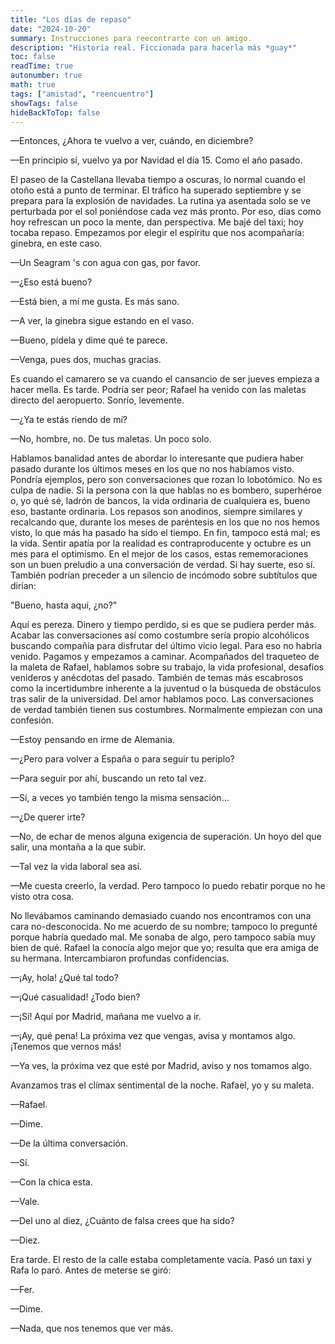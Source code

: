 ```yaml
---
title: "Los días de repaso"
date: "2024-10-20"
summary: Instrucciones para reecontrarte con un amigo.
description: "Historia real. Ficcionada para hacerla más *guay*"
toc: false
readTime: true
autonumber: true
math: true
tags: ["amistad", "reencuentro"]
showTags: false
hideBackToTop: false
---
```

—Entonces, ¿Ahora te vuelvo a ver, cuándo, en diciembre?

—En principio sí, vuelvo ya por Navidad el día 15. Como el año pasado.

El paseo de la Castellana llevaba tiempo a oscuras, lo normal cuando el otoño está a punto de terminar. El tráfico ha superado septiembre y se prepara para la explosión de navidades. La rutina ya asentada solo se ve perturbada por el sol poniéndose cada vez más pronto. Por eso, días como hoy refrescan un poco la mente, dan perspectiva. Me bajé del taxi; hoy tocaba repaso. Empezamos por elegir el espíritu que nos acompañaría: ginebra, en este caso.

—Un Seagram 's con agua con gas, por favor.

—¿Eso está bueno?

—Está bien, a mí me gusta. Es más sano.

—A ver, la ginebra sigue estando en el vaso.

—Bueno, pídela y dime qué te parece.

—Venga, pues dos, muchas gracias.

Es cuando el camarero se va cuando el cansancio de ser jueves empieza a hacer mella. Es tarde. Podría ser peor; Rafael ha venido con las maletas directo del aeropuerto. Sonrío, levemente.

—¿Ya te estás riendo de mí?

—No, hombre, no. De tus maletas. Un poco solo.

Hablamos banalidad antes de abordar lo interesante que pudiera haber pasado durante los últimos meses en los que no nos habíamos visto. Pondría ejemplos, pero son conversaciones que rozan lo lobotómico. No es culpa de nadie. Si la persona con la que hablas no es bombero, superhéroe o, yo qué sé, ladrón de bancos, la vida ordinaria de cualquiera es, bueno eso, bastante ordinaria. Los repasos son anodinos, siempre similares y recalcando que, durante los meses de paréntesis en los que no nos hemos visto, lo que más ha pasado ha sido el tiempo. En fin, tampoco está mal; es la vida. Sentir apatía por la realidad es contraproducente y octubre es un mes para el optimismo.
En el mejor de los casos, estas rememoraciones son un buen preludio a una conversación de verdad. Si hay suerte, eso sí. También podrían preceder a un silencio de incómodo sobre subtítulos que dirían:

"Bueno, hasta aquí, ¿no?"

Aquí es pereza. Dinero y tiempo perdido, si es que se pudiera perder más. Acabar las conversaciones así como costumbre sería propio alcohólicos buscando compañía para disfrutar del último vicio legal. Para eso no habría venido. Pagamos y empezamos a caminar.
Acompañados del traqueteo de la maleta de Rafael, hablamos sobre su trabajo, la vida profesional, desafíos venideros y anécdotas del pasado. También de temas más escabrosos como la incertidumbre inherente a la juventud o la búsqueda de obstáculos tras salir de la universidad. Del amor hablamos poco. Las conversaciones de verdad también tienen sus costumbres. Normalmente empiezan con una confesión.

—Estoy pensando en irme de Alemania.

—¿Pero para volver a España o para seguir tu periplo?

—Para seguir por ahí, buscando un reto tal vez.

—Sí, a veces yo también tengo la misma sensación…

—¿De querer irte?

—No, de echar de menos alguna exigencia de superación. Un hoyo del que salir, una montaña a la que subir. 

—Tal vez la vida laboral sea así.

—Me cuesta creerlo, la verdad. Pero tampoco lo puedo rebatir porque no he visto otra cosa.

No llevábamos caminando demasiado cuando nos encontramos con una cara no-desconocida. No me acuerdo de su nombre; tampoco lo pregunté porque habría quedado mal. Me sonaba de algo, pero tampoco sabía muy bien de qué. Rafael la conocía algo mejor que yo; resulta que era amiga de su hermana. Intercambiaron profundas confidencias.

—¡Ay, hola! ¿Qué tal todo?

—¡Qué casualidad! ¿Todo bien?

—¡Sí! Aquí por Madrid, mañana me vuelvo a ir.

—¡Ay, qué pena! La próxima vez que vengas, avisa y montamos algo. ¡Tenemos que vernos más!

—Ya ves, la próxima vez que esté por Madrid,  aviso y nos tomamos algo.

Avanzamos tras el clímax sentimental de la noche. Rafael, yo y su maleta.

—Rafael.

—Dime.

—De la última conversación.

—Sí.

—Con la chica esta.

—Vale.

—Del uno al diez, ¿Cuánto de falsa crees que ha sido?

—Diez.

Era tarde. El resto de la calle estaba completamente vacía. Pasó un taxi y Rafa lo paró. Antes de meterse se giró:

—Fer.

—Dime.

—Nada, que nos tenemos que ver más.

